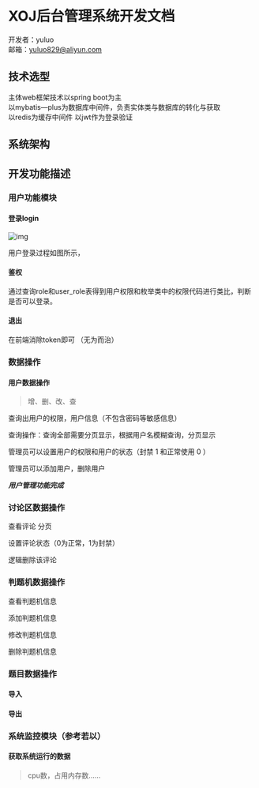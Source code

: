 # XOJ后台管理系统开发文档
开发者：yuluo  <br>
邮箱：yuluo829@aliyun.com

## 技术选型
主体web框架技术以spring boot为主 <br>
以mybatis—plus为数据库中间件，负责实体类与数据库的转化与获取 <br>
以redis为缓存中间件
以jwt作为登录验证

## 系统架构



## 开发功能描述

### 用户功能模块

#### 登录login

![img](E:\Java\Java_project\XOJ\bakendSystem\boot\xoj\src\main\java\indi\yuluo\xojbackgroundmanagmentsystem\doc\开发功能概述.assets\900b3e81f832b2f08c2e8aabb540536a.png)

用户登录过程如图所示，

#### 鉴权

通过查询role和user_role表得到用户权限和枚举类中的权限代码进行类比，判断是否可以登录。

#### 退出

在前端消除token即可 （无为而治）

### 数据操作

#### 用户数据操作

> 增、删、改、查

查询出用户的权限，用户信息（不包含密码等敏感信息）

查询操作：查询全部需要分页显示，根据用户名模糊查询，分页显示

管理员可以设置用户的权限和用户的状态（封禁 1 和正常使用 0 ）

管理员可以添加用户，删除用户

***用户管理功能完成***

### 讨论区数据操作

查看评论 分页

设置评论状态（0为正常，1为封禁）

逻辑删除该评论

### 判题机数据操作

查看判题机信息

添加判题机信息

修改判题机信息

删除判题机信息

### 题目数据操作

#### 导入

#### 导出

### 系统监控模块（参考若以）

#### 获取系统运行的数据

> cpu数，占用内存数……



